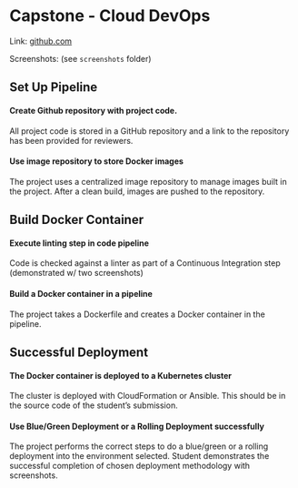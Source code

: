 # Capstone - Cloud DevOps

Link: [github.com](https://github.com/alimoli/cloud-devops-capstone)

Screenshots: (see `screenshots` folder)

## Set Up Pipeline

#### Create Github repository with project code.
All project code is stored in a GitHub repository and a link to the repository has been provided for reviewers.

#### Use image repository to store Docker images
The project uses a centralized image repository to manage images built in the project. After a clean build, images are
pushed to the repository.

## Build Docker Container

#### Execute linting step in code pipeline
Code is checked against a linter as part of a Continuous Integration step (demonstrated w/ two screenshots)

#### Build a Docker container in a pipeline
The project takes a Dockerfile and creates a Docker container in the pipeline.

## Successful Deployment

#### The Docker container is deployed to a Kubernetes cluster
The cluster is deployed with CloudFormation or Ansible. This should be in the source code of the student’s submission.

#### Use Blue/Green Deployment or a Rolling Deployment successfully
The project performs the correct steps to do a blue/green or a rolling deployment into the environment selected. 
Student demonstrates the successful completion of chosen deployment methodology with screenshots.
